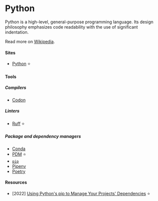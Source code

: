 # Python

Python is a high-level, general-purpose programming language. Its design philosophy emphasizes code readability with the use of significant indentation.

Read more on [Wikipedia](https://en.wikipedia.org/wiki/Python_(programming_language)).

#### Sites
- [Python](https://www.python.org) ⭐

#### Tools

##### Compilers
- [Codon](https://github.com/exaloop/codon)

##### Linters
- [Ruff](https://github.com/charliermarsh/ruff) ⭐

##### Package and dependency managers
- [Conda](https://conda.io)
- [PDM](https://pdm.fming.dev) ⭐
- [`pip`](https://pip.pypa.io)
- [Pipenv](https://pipenv.pypa.io)
- [Poetry](https://python-poetry.org)

#### Resources
- [2022] [Using Python's pip to Manage Your Projects' Dependencies](https://realpython.com/what-is-pip) ⭐
